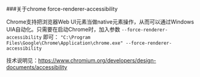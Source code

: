 ###关于chrome force-renderer-accessibility

Chrome支持把浏览器Web UI元素当做native元素操作，从而可以通过Windows UIA自动化。只需要在启动Chrome时，加入参数 `--force-renderer-accessibility` 即可：
`"C:\Program Files\Google\Chrome\Application\chrome.exe" --force-renderer-accessibility`

技术说明见：https://www.chromium.org/developers/design-documents/accessibility